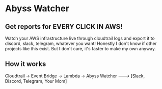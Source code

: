 # Abyss Watcher

## Get reports for EVERY CLICK IN AWS! 

Watch your AWS infrastructure live through cloudtrail logs and export it to discord, slack, telegram,  whatever you want! Honestly I don't know if other projects like this exist. But I don't care, it's faster to make my own anyway.


## How it works

Cloudtrail -> Event Bridge -> Lambda -> Abyss Watcher ---> [Slack, Discord, Telegram, Your Mom]
